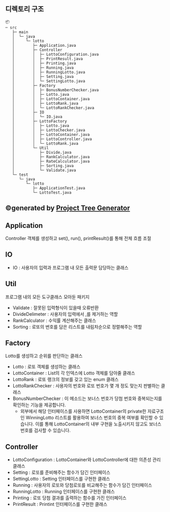 ## 디렉토리 구조
```
📦 
─ src
   ├─ main
   │  └─ java
   │     └─ lotto
   │        ├─ Application.java
   │        ├─ Controller
   │        │  ├─ LottoConfiguration.java
   │        │  ├─ PrintResult.java
   │        │  ├─ Printing.java
   │        │  ├─ Running.java
   │        │  ├─ RunningLotto.java
   │        │  ├─ Setting.java
   │        │  └─ SettingLotto.java
   │        ├─ Factory
   │        │  ├─ BonusNumberChecker.java
   │        │  ├─ Lotto.java
   │        │  ├─ LottoContainer.java
   │        │  ├─ LottoRank.java
   │        │  └─ LottoRankChecker.java
   │        ├─ IO
   │        │  └─ IO.java
   │        ├─ LottoFactory
   │        │  ├─ Lotto.java
   │        │  ├─ LottoChecker.java
   │        │  ├─ LottoContainer.java
   │        │  ├─ LottoController.java
   │        │  └─ LottoRank.java
   │        └─ Util
   │           ├─ Divide.java
   │           ├─ RankCalculator.java
   │           ├─ RateCalculator.java
   │           ├─ Sorting.java
   │           └─ Validate.java
   └─ test
      └─ java
         └─ lotto
            ├─ ApplicationTest.java
            └─ LottoTest.java
```
©generated by [Project Tree Generator](https://woochanleee.github.io/project-tree-generator)
---
## Application  
Controller 객체를 생성하고 set(), run(), printResult()를 통해 전체 흐름 조절

## IO
* IO : 사용자의 입력과 프로그램 내 모든 출력문 담당하는 클래스

## Util
프로그램 내의 모든 도구클래스 모아둔 패키지
* Validate : 잘못된 입력형식이 있을때 오류반환
* DivideDelimeter : 사용자의 입력에서 ,를 제거하는 역할
* RankCalculator : 수익률 계산해주는 클래스
* Sorting : 로또의 번호를 담은 리스트를 내림차순으로 정렬해주는 역할

## Factory
Lotto를 생성하고 순위를 판단하는 클래스
* Lotto : 로또 객체를 생성하는 클래스
* LottoContainer : List의 각 인덱스에 Lotto 객체를 담아줄 클래스
* LottoRank : 로또 랭크의 정보를 갖고 있는 enum 클래스
* LottoRankChecker : 사용자의 번호와 로또 번호가 몇 개 정도 맞는지 판별하는 클래스
* BonusNumberChecker : 이 메소드는 보너스 번호가 당첨 번호와 중복되는지를 확인하는 기능을 제공합니다.
  * 외부에서 해당 인터페이스를 사용하면 LottoContainer의 private한 자료구조인 WinningLotto 리스트를 활용하여 보너스 번호의 중복 여부를 확인할 수 있습니다. 이를 통해 LottoContainer의 내부 구현을 노출시키지 않고도 보너스 번호를 검사할 수 있습니다.

## Controller
* LottoConfiguration : LottoContainer와 LottoController에 대한 의존성 관리 클래스
* Setting : 로또를 준비해주는 함수가 담긴 인터페이스
* SettingLotto : Setting 인터페이스를 구현한 클래스
* Running : 사용자의 로또와 당첨로또를 비교해주는 함수가 담긴 인터페이스
* RunningLotto : Running 인터페이스를 구현한 클래스
* Printing : 로또 당첨 결과를 출력하는 함수를 가진 인터페이스
* PrintResult : Printint 인터페이스를 구현한 클래스



